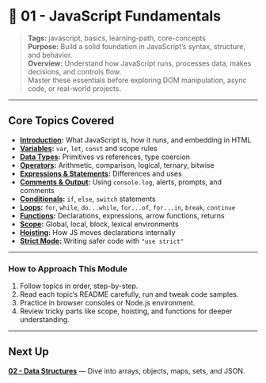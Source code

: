 # 📘 01 - JavaScript Fundamentals

> **Tags:** javascript, basics, learning-path, core-concepts  
> **Purpose:** Build a solid foundation in JavaScript’s syntax, structure, and behavior.  
> **Overview:** Understand how JavaScript runs, processes data, makes decisions, and controls flow.  
> Master these essentials before exploring DOM manipulation, async code, or real-world projects.

---

## Core Topics Covered

- **[Introduction](./introduction/README.md):** What JavaScript is, how it runs, and embedding in HTML  
- **[Variables](./variables/README.md):** `var`, `let`, `const` and scope rules  
- **[Data Types](./data-types/README.md):** Primitives vs references, type coercion  
- **[Operators](./operators/README.md):** Arithmetic, comparison, logical, ternary, bitwise  
- **[Expressions & Statements](./expressions-statements/README.md):** Differences and uses  
- **[Comments & Output](./comments-output/README.md):** Using `console.log`, alerts, prompts, and comments  
- **[Conditionals](./conditionals/README.md):** `if`, `else`, `switch` statements  
- **[Loops](./loops/README.md):** `for`, `while`, `do...while`, `for...of`, `for...in`, `break`, `continue`  
- **[Functions](./functions/README.md):** Declarations, expressions, arrow functions, returns  
- **[Scope](./scope/README.md):** Global, local, block, lexical environments  
- **[Hoisting](./hoisting/README.md):** How JS moves declarations internally  
- **[Strict Mode](./strict-mode/README.md):** Writing safer code with `"use strict"`

---

### How to Approach This Module

1. Follow topics in order, step-by-step.  
2. Read each topic’s README carefully, run and tweak code samples.  
3. Practice in browser consoles or Node.js environment.  
4. Review tricky parts like scope, hoisting, and functions for deeper understanding.

---

## Next Up

**[02 - Data Structures](../02-data-structures/README.md)** — Dive into arrays, objects, maps, sets, and JSON.
